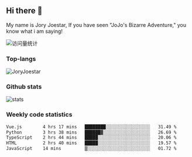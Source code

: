 ## Hi there 👋

My name is Jory Joestar, If you have seen "JoJo's Bizarre Adventure," you know what i am saying! 

<img src="https://komarev.com/ghpvc/?username=JoryJoestar&label=Views&color=0e75b6&style=flat" alt="访问量统计" />

### Top-langs

<p><img src="https://github-readme-stats.vercel.app/api/top-langs?username=JoryJoestar&show_icons=true&locale=en&layout=compact&size_weight=0&count_weight=1" alt="JoryJoestar" /></p>   

### Github stats

<picture>
  <source
    srcset="https://github-readme-stats-au6v.vercel.app/api?username=JoryJoestar&count_private=true&show_icons=true"
    media="(prefers-color-scheme: dark)"
  />
  <source
    srcset="https://github-readme-stats-au6v.vercel.app/api?username=JoryJoestar&count_private=true&show_icons=true"
    media="(prefers-color-scheme: light), (prefers-color-scheme: no-preference)"
  />
  <img src="https://github-readme-stats-au6v.vercel.app/api?username=JoryJoestar&count_private=true&show_icons=true&hide_rank=true" alt="stats"/>
</picture>

###  Weekly code statistics

<!--START_SECTION:waka-->

```txt
Vue.js        4 hrs 17 mins   ████████░░░░░░░░░░░░░░░░░   31.49 %
Python        3 hrs 38 mins   ██████▓░░░░░░░░░░░░░░░░░░   26.69 %
TypeScript    2 hrs 44 mins   █████░░░░░░░░░░░░░░░░░░░░   20.06 %
HTML          2 hrs 40 mins   █████░░░░░░░░░░░░░░░░░░░░   19.57 %
JavaScript    14 mins         ▒░░░░░░░░░░░░░░░░░░░░░░░░   01.72 %
```

<!--END_SECTION:waka-->
